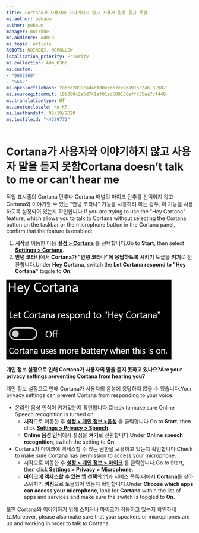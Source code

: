 ```yaml
---
title: Cortana가 사용자와 이야기하지 않고 사용자 말을 듣지 못함
ms.author: pebaum
author: pebaum
manager: mnirkhe
ms.audience: Admin
ms.topic: article
ROBOTS: NOINDEX, NOFOLLOW
localization_priority: Priority
ms.collection: Adm_O365
ms.custom:
- "9002960"
- "5662"
ms.openlocfilehash: f8dcd2899cad4dfd0ecc67eea6a915d2a6182982
ms.sourcegitcommit: 18b080c2a5d741af01ec589158effc35ea7cf449
ms.translationtype: HT
ms.contentlocale: ko-KR
ms.lasthandoff: 05/19/2020
ms.locfileid: "44289772"
---
```

# <a name="cortana-doesnt-talk-to-me-or-cant-hear-me"></a><span data-ttu-id="c17e6-102">Cortana가 사용자와 이야기하지 않고 사용자 말을 듣지 못함</span><span class="sxs-lookup"><span data-stu-id="c17e6-102">Cortana doesn’t talk to me or can’t hear me</span></span>

<span data-ttu-id="c17e6-103">작업 표시줄의 Cortana 단추나 Cortana 패널의 마이크 단추를 선택하지 않고 Cortana와 이야기할 수 있는 "안녕 코타나" 기능을 사용하려 하는 경우, 이 기능을 사용하도록 설정되어 있는지 확인합니다.</span><span class="sxs-lookup"><span data-stu-id="c17e6-103">If you are trying to use the "Hey Cortana" feature, which allows you to talk to Cortana without selecting the Cortana button on the taskbar or the microphone button in the Cortana panel, confirm that the feature is enabled:</span></span>

1. <span data-ttu-id="c17e6-104">**시작**로 이동한 다음 **[설정 > Cortana](ms-settings:cortana?activationSource=GetHelp)** 를 선택합니다.</span><span class="sxs-lookup"><span data-stu-id="c17e6-104">Go to **Start**, then select **[Settings > Cortana](ms-settings:cortana?activationSource=GetHelp)**.</span></span>
2. <span data-ttu-id="c17e6-105">**안녕 코타나**에서 **Cortana가 "안녕 코타나"에 응답하도록 시키기** 토글을 **켜기**로 전환합니다.</span><span class="sxs-lookup"><span data-stu-id="c17e6-105">Under **Hey Cortana**, switch the **Let Cortana respond to "Hey Cortana"** toggle to **On**.</span></span>

![안녕 코타나](media/hey-cortana.png)

<span data-ttu-id="c17e6-107">**개인 정보 설정으로 인해 Cortana가 사용자의 말을 듣지 못하고 있나요?**</span><span class="sxs-lookup"><span data-stu-id="c17e6-107">**Are your privacy settings preventing Cortana from hearing you?**</span></span>

<span data-ttu-id="c17e6-108">개인 정보 설정으로 인해 Cortana가 사용자의 음성에 응답하지 않을 수 있습니다.</span><span class="sxs-lookup"><span data-stu-id="c17e6-108">Your privacy settings can prevent Cortana from responding to your voice.</span></span>
- <span data-ttu-id="c17e6-109">온라인 음성 인식이 켜져있는지 확인합니다.</span><span class="sxs-lookup"><span data-stu-id="c17e6-109">Check to make sure Online Speech recognition is turned on:</span></span>
    - <span data-ttu-id="c17e6-110">**시작**으로 이동한 후 **[설정 > 개인 정보 >음성](ms-settings:privacy-speech?activationSource=GetHelp)** 을 클릭합니다.</span><span class="sxs-lookup"><span data-stu-id="c17e6-110">Go to **Start**, then click **[Settings > Privacy > Speech](ms-settings:privacy-speech?activationSource=GetHelp)**.</span></span>
    - <span data-ttu-id="c17e6-111">**Online 음성 인식**에서 설정을 **켜기**로 전환합니다.</span><span class="sxs-lookup"><span data-stu-id="c17e6-111">Under **Online speech recognition**, switch the setting to **On**.</span></span>
- <span data-ttu-id="c17e6-112">Cortana가 마이크에 액세스할 수 있는 권한을 보유하고 있는지 확인합니다.</span><span class="sxs-lookup"><span data-stu-id="c17e6-112">Check to make sure Cortana has permission to access your microphone.</span></span> 
    - <span data-ttu-id="c17e6-113">시작으로 이동한 후 **[설정 > 개인 정보 > 마이크](ms-settings:privacy-microphone?activationSource=GetHelp)** 를 클릭합니다.</span><span class="sxs-lookup"><span data-stu-id="c17e6-113">Go to Start, then click **[Settings > Privacy > Microphone](ms-settings:privacy-microphone?activationSource=GetHelp)**.</span></span>
    - <span data-ttu-id="c17e6-114">**마이크에 액세스할 수 있는 앱 선택**의 앱과 서비스 목록 내에서 **Cortana**를 찾아 스위치가 **켜짐**으로 토글되어 있는지 확인합니다.</span><span class="sxs-lookup"><span data-stu-id="c17e6-114">Under **Choose which apps can access your microphone**, look for **Cortana** within the list of apps and services and make sure the switch is toggled to **On**.</span></span>

<span data-ttu-id="c17e6-115">또한 Cortana와 이야기하기 위해 스피커나 마이크가 작동하고 있는지 확인하세요.</span><span class="sxs-lookup"><span data-stu-id="c17e6-115">Moreover, please also make sure that your speakers or microphones are up and working in order to talk to Cortana.</span></span>

